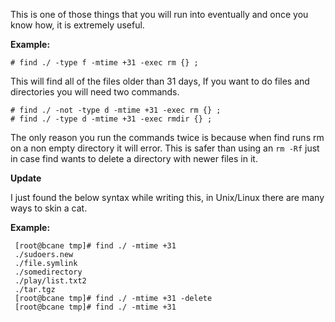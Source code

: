 
This is one of those things that you will run into eventually and once you know how, it is extremely useful.

**Example:**

    # find ./ -type f -mtime +31 -exec rm {} ;

This will find all of the files older than 31 days, If you want to do files and directories you will need two commands.

    # find ./ -not -type d -mtime +31 -exec rm {} ;  
    # find ./ -type d -mtime +31 -exec rmdir {} ;

The only reason you run the commands twice is because when find runs rm on a non empty directory it will error. This is safer than using an `rm -Rf` just in case find wants to delete a directory with newer files in it.

**Update**

I just found the below syntax while writing this, in Unix/Linux there are many ways to skin a cat.

**Example:**

     [root@bcane tmp]# find ./ -mtime +31  
     ./sudoers.new  
     ./file.symlink  
     ./somedirectory  
     ./play/list.txt2  
     ./tar.tgz  
     [root@bcane tmp]# find ./ -mtime +31 -delete  
     [root@bcane tmp]# find ./ -mtime +31
